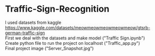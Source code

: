 # Traffic-Sign-Recognition
I used datasets from kaggle https://www.kaggle.com/datasets/meowmeowmeowmeowmeow/gtsrb-german-traffic-sign <br/>
First we deal with the datasets and make model ("Traffic Sign.ipynb") <br/>
Create python file to run the project on localhost ("Traffic_app.py") <br/>
Final project image ("Server_Snapshot.jpg") <br/>
